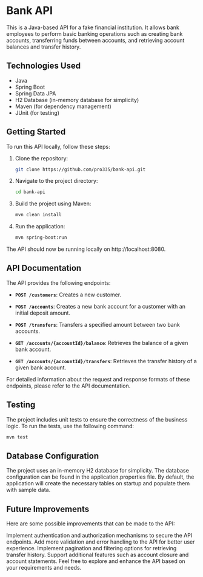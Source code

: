 # Bank API

This is a Java-based API for a fake financial institution. It allows bank employees to perform basic banking operations such as creating bank accounts, transferring funds between accounts, and retrieving account balances and transfer history.

## Technologies Used

- Java
- Spring Boot
- Spring Data JPA
- H2 Database (in-memory database for simplicity)
- Maven (for dependency management)
- JUnit (for testing)

## Getting Started

To run this API locally, follow these steps:

1. Clone the repository:

   ```bash
   git clone https://github.com/pro335/bank-api.git
    ```

2. Navigate to the project directory:

    ```bash
    cd bank-api
    ```

3. Build the project using Maven:

    ```bash
    mvn clean install
    ```

4. Run the application:

    ```bash
    mvn spring-boot:run
    ```

The API should now be running locally on http://localhost:8080.

## API Documentation

The API provides the following endpoints:

- <b>`POST /customers`</b>: Creates a new customer.

- <b>`POST /accounts`</b>: Creates a new bank account for a customer with an initial deposit amount.

- <b>`POST /transfers`</b>: Transfers a specified amount between two bank accounts.

- <b>`GET /accounts/{accountId}/balance`</b>: Retrieves the balance of a given bank account.

- <b>`GET /accounts/{accountId}/transfers`</b>: Retrieves the transfer history of a given bank account.


For detailed information about the request and response formats of these endpoints, please refer to the API documentation.

## Testing

The project includes unit tests to ensure the correctness of the business logic. To run the tests, use the following command:

```bash
mvn test
```

## Database Configuration
The project uses an in-memory H2 database for simplicity. The database configuration can be found in the application.properties file. By default, the application will create the necessary tables on startup and populate them with sample data.

## Future Improvements
Here are some possible improvements that can be made to the API:

Implement authentication and authorization mechanisms to secure the API endpoints.
Add more validation and error handling to the API for better user experience.
Implement pagination and filtering options for retrieving transfer history.
Support additional features such as account closure and account statements.
Feel free to explore and enhance the API based on your requirements and needs.